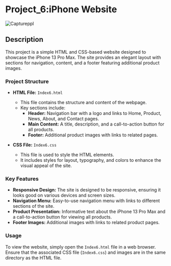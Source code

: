 # Project_6:iPhone Website
![Captureppl](https://github.com/user-attachments/assets/d470d4f4-9c89-42a2-a0e2-9e1fd74f9346)

## Description

This project is a simple HTML and CSS-based website designed to showcase the iPhone 13 Pro Max. The site provides an elegant layout with sections for navigation, content, and a footer featuring additional product images.

### Project Structure

- **HTML File:** `Index6.html`
  - This file contains the structure and content of the webpage.
  - Key sections include:
    - **Header:** Navigation bar with a logo and links to Home, Product, News, About, and Contact pages.
    - **Main Content:** A title, description, and a call-to-action button for all products.
    - **Footer:** Additional product images with links to related pages.

- **CSS File:** `Index6.css`
  - This file is used to style the HTML elements.
  - It includes styles for layout, typography, and colors to enhance the visual appeal of the site.

### Key Features

- **Responsive Design:** The site is designed to be responsive, ensuring it looks good on various devices and screen sizes.
- **Navigation Menu:** Easy-to-use navigation menu with links to different sections of the site.
- **Product Presentation:** Informative text about the iPhone 13 Pro Max and a call-to-action button for viewing all products.
- **Footer Images:** Additional images with links to related product pages.

### Usage

To view the website, simply open the `Index6.html` file in a web browser. Ensure that the associated CSS file (`Index6.css`) and images are in the same directory as the HTML file.
